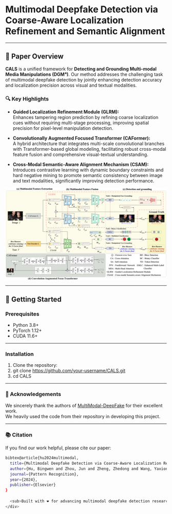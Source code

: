 # Multimodal Deepfake Detection via Coarse-Aware Localization Refinement and Semantic Alignment

---

## 📖 Paper Overview

**CALS** is a unified framework for **Detecting and Grounding Multi-modal Media Manipulations (DGM⁴)**. Our method addresses the challenging task of multimodal deepfake detection by jointly enhancing detection accuracy and localization precision across visual and textual modalities.

### 🔍 Key Highlights

- **Guided Localization Refinement Module (GLRM):**  
 Enhances tampering region prediction by refining coarse localization cues without requiring multi-stage processing, improving spatial precision for pixel-level manipulation detection.

- **Convolutionally Augmented Focused Transformer (CAFormer):**  
 A hybrid architecture that integrates multi-scale convolutional branches with Transformer-based global modeling, facilitating robust cross-modal feature fusion and comprehensive visual-textual understanding.

- **Cross-Modal Semantic-Aware Alignment Mechanism (CSAM):**  
 Introduces contrastive learning with dynamic boundary constraints and hard negative mining to promote semantic consistency between image and text modalities, significantly improving detection performance.


<p align="center">
 <img src="./figs/framework.png" alt="CALS Framework Overview" width="800"/>
</p>

---


## 🚀 Getting Started

### Prerequisites

- Python 3.8+
- PyTorch 1.12+
- CUDA 11.6+
---

### Installation

1. Clone the repository:
2. git clone https://github.com/your-username/CALS.git
3. cd CALS
---

### 🙏 Acknowledgements
We sincerely thank the authors of [MultiModal-DeepFake](https://github.com/rshaojimmy/MultiModal-DeepFake) for their excellent work.  
We heavily used the code from their repository in developing this project.


---

### 📚 Citation
If you find our work helpful, please cite our paper:
```bash
bibtex@article{hu2024multimodal,
  title={Multimodal Deepfake Detection via Coarse-Aware Localization Refinement and Semantic Alignment},
  author={Hu, Bingwen and Zhou, Jun and Zheng, Zhedong and Wang, Yaxiong and Wu, Aming and Yang, Yi},
  journal={Pattern Recognition},
  year={2024},
  publisher={Elsevier}
}

  <sub>Built with ❤️ for advancing multimodal deepfake detection research</sub>
</div>
```
